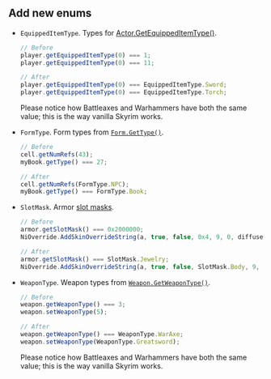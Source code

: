 ## Add new enums

- `EquippedItemType`. Types for [Actor.GetEquippedItemType()][EquippedItemType].

  ```ts
  // Before
  player.getEquippedItemType(0) === 1;
  player.getEquippedItemType(0) === 11;

  // After
  player.getEquippedItemType(0) === EquippedItemType.Sword;
  player.getEquippedItemType(0) === EquippedItemType.Torch;
  ```

  Please notice how Battleaxes and Warhammers have both the same value; this is the way vanilla Skyrim works.

- `FormType`. Form types from [`Form.GetType()`][FormType].

  ```ts
  // Before
  cell.getNumRefs(43);
  myBook.getType() === 27;

  // After
  cell.getNumRefs(FormType.NPC);
  myBook.getType() === FormType.Book;
  ```

- `SlotMask`. Armor [slot masks][SlotMask].

  ```ts
  // Before
  armor.getSlotMask() === 0x2000000;
  NiOverride.AddSkinOverrideString(a, true, false, 0x4, 9, 0, diffuseTex, true);

  // After
  armor.getSlotMask() === SlotMask.Jewelry;
  NiOverride.AddSkinOverrideString(a, true, false, SlotMask.Body, 9, 0, diffuseTex, true);
  ```

- `WeaponType`. Weapon types from [`Weapon.GetWeaponType()`][WeaponType].

  ```ts
  // Before
  weapon.getWeaponType() === 3;
  weapon.setWeaponType(5);

  // After
  weapon.getWeaponType() === WeaponType.WarAxe;
  weapon.setWeaponType(WeaponType.Greatsword);
  ```

  Please notice how Battleaxes and Warhammers have both the same value; this is the way vanilla Skyrim works.

[EquippedItemType]: https://www.creationkit.com/index.php?title=GetEquippedItemType_-_Actor
[FormType]: https://www.creationkit.com/index.php?title=GetType_-_Form
[SlotMask]: https://www.creationkit.com/index.php?title=Slot_Masks_-_Armor
[WeaponType]: https://www.creationkit.com/index.php?title=GetWeaponType_-_Weapon
